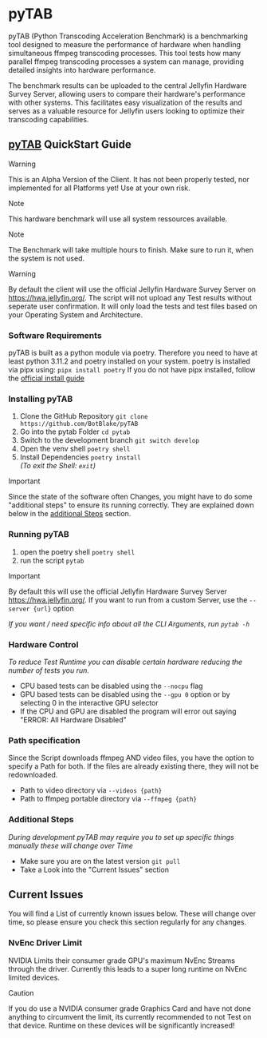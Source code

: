 # pyTAB

pyTAB (Python Transcoding Acceleration Benchmark) is a benchmarking tool designed to measure the performance of hardware when handling simultaneous ffmpeg transcoding processes. This tool tests how many parallel ffmpeg transcoding processes a system can manage, providing detailed insights into hardware performance.

The benchmark results can be uploaded to the central Jellyfin Hardware Survey Server, allowing users to compare their hardware's performance with other systems. This facilitates easy visualization of the results and serves as a valuable resource for Jellyfin users looking to optimize their transcoding capabilities.

## [pyTAB](https://github.com/BotBlake/pytab) QuickStart Guide
> [!WARNING]
> This is an Alpha Version of the Client.
It has not been properly tested, nor implemented for all Platforms yet!
Use at your own risk.

> [!NOTE]
> This hardware benchmark will use all system ressources available.

> [!NOTE]
> The Benchmark will take multiple hours to finish. Make sure to run it, when the system is not used.

> [!WARNING]
> By default the client will use the official Jellyfin Hardware Survey Server on https://hwa.jellyfin.org/. The script will not upload any Test results without seperate user confirmation. It will only load the tests and test files based on your Operating System and Architecture.

### Software Requirements

pyTAB is built as a python module via poetry. Therefore you need to have at least python 3.11.2 and poetry installed on your system.
poetry is installed via pipx using: `pipx install poetry`
If you do not have pipx installed, follow the [official install guide](https://pipx.pypa.io/stable/installation/)

### Installing pyTAB

1. Clone the GitHub Repository `git clone https://github.com/BotBlake/pyTAB`
2. Go into the pytab Folder `cd pytab`
3. Switch to the development branch `git switch develop`
4. Open the venv shell `poetry shell`
5. Install Dependencies `poetry install`  
_(To exit the Shell: `exit`)_

> [!IMPORTANT]
> Since the state of the software often Changes, you might have to do some "additional steps" to ensure its running correctly. They are explained down below in the [additional Steps](https://github.com/BotBlake/pytab?tab=readme-ov-file#additional-steps) section.

### Running pyTAB

1. open the poetry shell `poetry shell`
2. run the script `pytab`
> [!IMPORTANT]
> By default this will use the official Jellyfin Hardware Survey Server https://hwa.jellyfin.org/. If you want to run from a custom Server, use the `--server {url}` option

_If you want / need specific info about all the CLI Arguments, run `pytab -h`_

### Hardware Control

_To reduce Test Runtime you can disable certain hardware reducing the number of tests you run._

- CPU based tests can be disabled using the `--nocpu` flag
- GPU based tests can be disabled using the `--gpu 0` option or by selecting 0 in the interactive GPU selector
- If the CPU and GPU are disabled the program will error out saying "ERROR: All Hardware Disabled"

### Path specification
Since the Script downloads ffmpeg AND video files, you have the option to specify a Path for both.
If the files are already existing there, they will not be redownloaded.

- Path to video directory via `--videos {path}`
- Path to ffmpeg portable directory via `--ffmpeg {path}`

### Additional Steps

_During development pyTAB may require you to set up specific things manually these will change over Time_

- Make sure you are on the latest version `git pull`
- Take a Look into the "Current Issues" section

## Current Issues
You will find a List of currently known issues below.
These will change over time, so please ensure you check this section regularly for any changes.

### NvEnc Driver Limit
NVIDIA Limits their consumer grade GPU's maximum NvEnc Streams through the driver. Currently this leads to a super long runtime on NvEnc limited devices.

> [!CAUTION]
> If you do use a NVIDIA consumer grade Graphics Card and have not done anything to circumvent the limit, its currently recommended to not Test on that device.
Runtime on these devices will be significantly increased!

